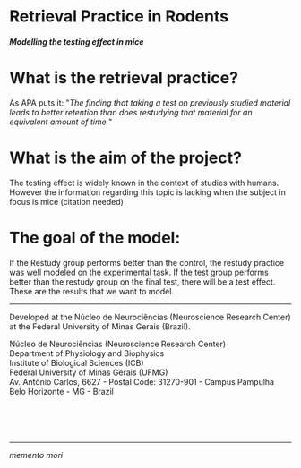# Retrieval Practice in Rodents
##### _Modelling the testing effect in mice_

# What is the retrieval practice?
As APA puts it: "_The finding that taking a test on previously studied material leads to better retention than does restudying that material for an equivalent amount of time._"

# What is the aim of the project?
The testing effect is widely known in the context of studies with humans. However the information regarding this topic is lacking when the subject in focus is mice (citation needed)

# The goal of the model:
If the Restudy group performs better than the control, the restudy practice was well modeled on the experimental task. 
If the test group performs better than the restudy group on the final test, there will be a test effect. 
These are the results that we want to model.

-------
Developed at the Núcleo de Neurociências (Neuroscience Research Center) at the Federal University of Minas Gerais (Brazil).

Núcleo de Neurociências (Neuroscience Research Center)<br />
Department of Physiology and Biophysics<br />
Institute of Biological Sciences (ICB) <br />
Federal University of Minas Gerais  (UFMG)<br />
Av. Antônio Carlos, 6627 - Postal Code:  31270-901 - Campus Pampulha<br />
Belo Horizonte - MG - Brazil<br />
<br />
<br />
<br />
<br />

-------
_memento mori_
